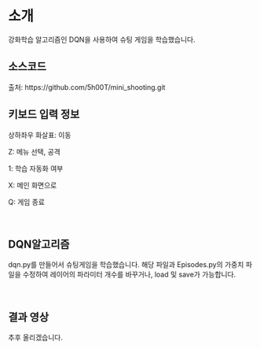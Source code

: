 <h1> 소개 </h1>
    강화학습 알고리즘인 DQN을 사용하여 슈팅 게임을 학습했습니다.

<br>

<h2> 소스코드 </h2>
출처: https://github.com/5h00T/mini_shooting.git

<br>

<h2> 키보드 입력 정보 </h2>

상하좌우 화살표: 이동

Z: 메뉴 선택, 공격

1: 학습 자동화 여부

X: 메인 화면으로

Q: 게임 종료

<br>

<h2> DQN알고리즘 </h2>

dqn.py를 만들어서 슈팅게임을 학습했습니다. 해당 파일과 Episodes.py의 가중치 파일을 수정하여 레이어의 파라미터 개수를 바꾸거나, load 및 save가 가능합니다. 

<br>    

<h2> 결과 영상 </h2>
추후 올리겠습니다.

